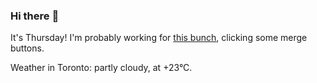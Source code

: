 ### Hi there :wave:

It's Thursday! I'm probably working for [this bunch](https://github.com/kohofinancial), clicking some merge buttons.

Weather in Toronto: partly cloudy, at +23°C.

